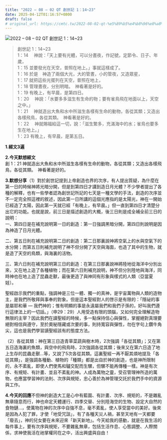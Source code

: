 ```yaml
---
title: "2022 – 08 – 02 QT 創世記 1：14~23"
date: 2025-04-12T01:16:57+0800
draft: false
# original_url: https://cmtc.tw/2022-08-02-qt-%e5%89%b5%e4%b8%96%e8%a8%98-1%ef%bc%9a1423
---
```


![2022 – 08 – 02 QT 創世記 1：14\~23](/images/qt.jpg  "2022 – 08 – 02 QT 創世記 1：14\~23")

> 創世記 1：14\~23  
> 1：14 　神說：「天上要有光體，可以分晝夜，作記號，定節令、日子、年歲，  
> 1：15 並要發光在天空，普照在地上。」事就這樣成了。  
> 1：16 於是　神造了兩個大光，大的管晝，小的管夜，又造眾星，  
> 1：17 就把這些光擺列在天空，普照在地上，  
> 1：18 管理晝夜，分別明暗。　神看著是好的。  
> 1：19 有晚上，有早晨，是第四日。  
> 1：20 　神說：「水要多多滋生有生命的物；要有雀鳥飛在地面以上，天空之中。」  
> 1：21 　神就造出大魚和水中所滋生各樣有生命的動物，各從其類；又造出各樣飛鳥，各從其類。　神看著是好的。  
> 1：22 　神就賜福給這一切，說：「滋生繁多，充滿海中的水；雀鳥也要多生在地上。」  
> 1：23 有晚上，有早晨，是第五日。

**1.經文3遍**

**2.今天默想經文**  
創 1：21 神就造出大魚和水中所滋生各樣有生命的動物，各從其類；又造出各樣飛鳥，各從其類。　神看著是好的。

**3.默想分享**（1）對於創世記提到上帝創造也界的次序，有人提出質疑，為什麼在第一日的時候神將光暗分開，但是到第四日才講到造日月光體？不少學者提出了各種的解釋，也有一些學者認為創世記所記的七天是一種文學的手法，創造的次序並不一定完全照這裡的敘述，因此第一日所講的這個光應指的是太陽光，神在一開始已經造了太陽，因此第一天就已經「有晚上，有早晨。」但一直到第四日才清楚分出它的功能。也就是說，前三日是描述創造的大概，後三日則是成全補全前三日的說明：  
一、第四日是在補充說明第一日的創造：第一日強調黑暗分開，第四日則說明是因為神造了日月光體。

二、第五日則在補充說明第二日的創造：第二日那裏說神將空氣上的水與空氣下的水分開；而第五日則補充說明了神不但分開了天空與海面，也造了其中的生物，就是造了天空的鳥類，與海裏的活物。

三、第六日則在補充說明第三日的創造：在第三日那裏說神將陸地從海洋中分別出來，又在地上造了各種植物；而在第六日則補充說明，神不但分別陸地與海洋，同時神也在地上造了昆蟲走獸，最後更造了與神同有形象與樣式的人類（亞當夏娃）。

聖經啟示我們的重點，強調神是三位一體、獨一的真神，是宇宙萬物與人類的造物主，是我們所敬拜與事奉的對象。但是這本聖經對人的啓示是有限的：「隱祕的事是屬耶和華 — 我們神的；惟有明顯的事是永遠屬我們和我們子孫的，好叫我們遵行這律法上的一切話。」（申29：29）人用受造有限的頭腦，又如何完全理解造物無限的主宰？因此我們在讀聖經的時候，多一點保持信心與彈性，掌握絕對真理要絕對相信與遵守，至於奧秘隱藏或次要的事，則持寬容與彈性，勿在字句上鑽牛角尖，這也是我們學習讀聖經該有的態度方法。

（2）各從其類：神在第三日造青草菜蔬與樹木時，2次強調「各從其類」；又在第五日造海裏的魚類，與空中的飛鳥時，2次強調各從其類；後來又在第六日造了地上生存的昆蟲走獸…等，又說了5次各從其類。這裏聖經一再不厭其煩地提及「各從其類」，是強調各種動、植物的「種類」都是出自於神的創造，也是神所限制的，永不紊亂，即使人們使馬和驢交配而生騾，但騾不能再傳種一樣。神是有次序、有規矩、有計畫、並且不紊亂的神。人成為萬物之靈，受召管理神所造的萬物，也應當學習神的法則、次序與規矩，忠心善於為神管理交託於我們手中的資源與工作。

**4.今天的回應**不但神的創造大工是心中有藍圖、有計畫、次序、規矩的，不是雜亂無章隨意而行，神也命定天體運行、四季交替、分別陸海空的生物、設定大自然的食物鏈…，使萬物在神的次序中自強不息，毫不紊亂，使人享受當中的美好。後來是因為人犯了罪，才使「地受咒詛」，有了各種天災人禍，甚至天地有一天都要「廢去」，神的兒女要在未來迎來「新天新地」。今天給我的感動，就是在我生活的每件事上，要有次序與規矩，不要雜亂無章，包括生活作息、心態調整、人際關係，求神使我活在祂掌權同在之中，活出興盛與自由！